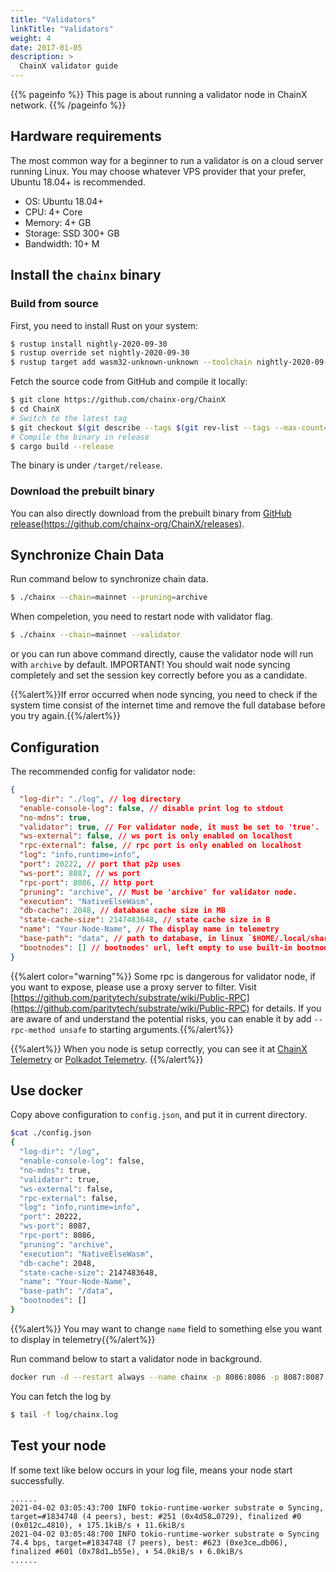 ```yaml
---
title: "Validators"
linkTitle: "Validators"
weight: 4
date: 2017-01-05
description: >
  ChainX validator guide
---
```


{{% pageinfo %}}
This page is about running a validator node in ChainX network.
{{% /pageinfo %}}

## Hardware requirements

The most common way for a beginner to run a validator is on a cloud server running Linux. You may choose whatever VPS provider that your prefer, Ubuntu 18.04+ is recommended.

- OS: Ubuntu 18.04+
- CPU: 4+ Core
- Memory: 4+ GB
- Storage: SSD 300+ GB
- Bandwidth: 10+ M

## Install the `chainx` binary

### Build from source

First, you need to install Rust on your system:

```bash
$ rustup install nightly-2020-09-30
$ rustup override set nightly-2020-09-30
$ rustup target add wasm32-unknown-unknown --toolchain nightly-2020-09-30
```

Fetch the source code from GitHub and compile it locally:

```bash
$ git clone https://github.com/chainx-org/ChainX
$ cd ChainX
# Switch to the latest tag
$ git checkout $(git describe --tags $(git rev-list --tags --max-count=1))
# Compile the binary in release
$ cargo build --release
```

The binary is under `/target/release`.

### Download the prebuilt binary

You can also directly download from the prebuilt binary from [GitHub release(https://github.com/chainx-org/ChainX/releases)](https://github.com/chainx-org/ChainX/releases).

## Synchronize Chain Data

Run command below to synchronize chain data.

```bash
$ ./chainx --chain=mainnet --pruning=archive
```

When compeletion, you need to restart node with validator flag.

```bash
$ ./chainx --chain=mainnet --validator
```

or you can run above command directly, cause the validator node will run with `archive` by default.
IMPORTANT! You should wait node syncing completely and set the session key correctly before you as a candidate.

{{%alert%}}If error occurred when node syncing, you need to check if the system time consist of the internet time and remove the full database before you try again.{{%/alert%}}

## Configuration

The recommended config for validator node:

```json
{
  "log-dir": "./log", // log directory
  "enable-console-log": false, // disable print log to stdout
  "no-mdns": true,
  "validator": true, // For validator node, it must be set to 'true'.
  "ws-external": false, // ws port is only enabled on localhost
  "rpc-external": false, // rpc port is only enabled on localhost
  "log": "info,runtime=info",
  "port": 20222, // port that p2p uses
  "ws-port": 8087, // ws port
  "rpc-port": 8086, // http port
  "pruning": "archive", // Must be 'archive' for validator node.
  "execution": "NativeElseWasm",
  "db-cache": 2048, // database cache size in MB
  "state-cache-size": 2147483648, // state cache size in B
  "name": "Your-Node-Name", // The display name in telemetry
  "base-path": "data", // path to database, in linux `$HOME/.local/share/chainx/chains/$CHAIN_TYPE/db` by default.
  "bootnodes": [] // bootnodes' url, left empty to use built-in bootnodes.
}
```

{{%alert color="warning"%}} Some rpc is dangerous for validator node, if you want to expose, please use a proxy server to filter. Visit [https://github.com/paritytech/substrate/wiki/Public-RPC](https://github.com/paritytech/substrate/wiki/Public-RPC) for details. If you are aware of and understand the potential risks, you can enable it by add `--rpc-method unsafe` to starting arguments.{{%/alert%}}

{{%alert%}} When you node is setup correctly, you can see it at [ChainX Telemetry](https://telemetry.chainx.org) or [Polkadot Telemetry](https://telemetry.polkadot.io/#list/ChainX). {{%/alert%}}

## Use docker

Copy above configuration to `config.json`, and put it in current directory.

```bash
$cat ./config.json
{
  "log-dir": "/log",
  "enable-console-log": false,
  "no-mdns": true,
  "validator": true,
  "ws-external": false,
  "rpc-external": false,
  "log": "info,runtime=info",
  "port": 20222,
  "ws-port": 8087,
  "rpc-port": 8086,
  "pruning": "archive",
  "execution": "NativeElseWasm",
  "db-cache": 2048,
  "state-cache-size": 2147483648,
  "name": "Your-Node-Name",
  "base-path": "/data",
  "bootnodes": []
}
```

{{%alert%}} You may want to change `name` field to something else you want to display in telemetry{{%/alert%}}

Run command below to start a validator node in background.

```bash
docker run -d --restart always --name chainx -p 8086:8086 -p 8087:8087 -p 20222:20222 -v $PWD/config.json:/config.json -v $PWD/data:/data -v $PWD/log:/log -v $PWD/keystore:/keystore chainxorg/chainx:v2.0.9 /usr/local/bin/chainx --config /config.json
```

You can fetch the log by

```bash
$ tail -f log/chainx.log
```

## Test your node

If some text like below occurs in your log file, means your node start successfully.

```text
......
2021-04-02 03:05:43:700 INFO tokio-runtime-worker substrate ⚙️ Syncing, target=#1834748 (4 peers), best: #251 (0x4d58…0729), finalized #0 (0x012c…4810), ⬇ 175.1kiB/s ⬆ 11.6kiB/s
2021-04-02 03:05:48:700 INFO tokio-runtime-worker substrate ⚙️ Syncing 74.4 bps, target=#1834748 (7 peers), best: #623 (0xe3ce…db06), finalized #601 (0x78d1…b55e), ⬇ 54.0kiB/s ⬆ 6.0kiB/s
......
```
